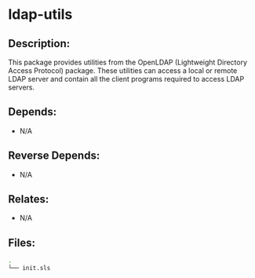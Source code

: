 # ldap-utils

## Description:

This package provides utilities from the OpenLDAP (Lightweight Directory Access Protocol) package. These utilities can access a local or remote LDAP server and contain all the client programs required to access LDAP servers.

## Depends:

  -  N/A

## Reverse Depends:

  -  N/A

## Relates:

  -  N/A

## Files:

```bash
.
└── init.sls
```

